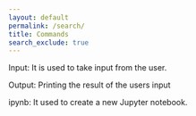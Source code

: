 ```yaml
---
layout: default
permalink: /search/
title: Commands
search_exclude: true
---
```


Input: It is used to take input from the user.

Output: Printing the result of the users input

ipynb: It used to create a new Jupyter notebook.
